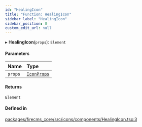```yaml
---
id: "HealingIcon"
title: "Function: HealingIcon"
sidebar_label: "HealingIcon"
sidebar_position: 0
custom_edit_url: null
---
```


▸ **HealingIcon**(`props`): `Element`

#### Parameters

| Name | Type |
| :------ | :------ |
| `props` | [`IconProps`](../types/IconProps.md) |

#### Returns

`Element`

#### Defined in

[packages/firecms_core/src/icons/components/HealingIcon.tsx:3](https://github.com/FireCMSco/firecms/blob/d45f3739/packages/firecms_core/src/icons/components/HealingIcon.tsx#L3)
